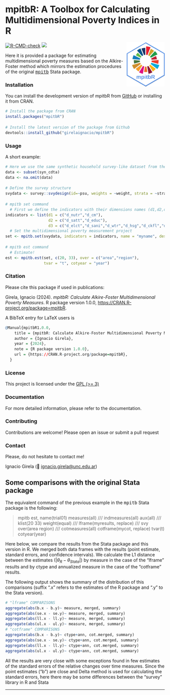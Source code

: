 
<!-- README.md is generated from README.Rmd. Please edit that file -->

# mpitbR: A Toolbox for Calculating Multidimensional Poverty Indices in R

<img src="man/figures/hex_sticker_mpitbR2.png" align="right" height="139"/>

<!-- badges: start -->

[![R-CMD-check](https://github.com/girelaignacio/mpitbR/actions/workflows/R-CMD-check.yaml/badge.svg)](https://github.com/girelaignacio/mpitbR/actions/workflows/R-CMD-check.yaml)
[![](https://cranlogs.r-pkg.org/badges/grand-total/mpitbR)](https://cran.r-project.org/package=mpitbR)

<!-- badges: end -->

Here it is provided a package for estimating multidimensional poverty
measures based on the Alkire-Foster method which mirrors the estimation
procedures of the original
<tt>[mpitb](https://doi.org/10.1177/1536867X231195286)</tt> Stata
package.

### Installation

You can install the development version of mpitbR from
[GitHub](https://github.com/girelaignacio/mpitbR) or installing it from
CRAN.

``` r
# Install the package from CRAN
install.packages("mpitbR")

# Install the latest version of the package from Github
devtools::install_github("girelaignacio/mpitbR")
```

### Usage

A short example:

``` r
# Here we use the same synthetic household survey-like dataset from the Stata package example
data <- subset(syn_cdta)
data <- na.omit(data)

# Define the survey structure
svydata <- survey::svydesign(id=~psu, weights = ~weight, strata = ~stratum, data = data)

# mpitb set command
  # First we define the indicators with their dimensions names (d1,d2,d3) as a list 
indicators <- list(d1 = c("d_nutr","d_cm"),
                   d2 = c("d_satt","d_educ"),
                   d3 = c("d_elct","d_sani","d_wtr","d_hsg","d_ckfl","d_asst"))
  # Set the multidimensional poverty measurement project
set <- mpitb.set(svydata, indicators = indicators, name = "myname", desc = "pref. desc")

# mpitb est command
  # Estimate! 
est <- mpitb.est(set, c(20, 33), over = c("area","region"), 
                 tvar = "t", cotyear = "year")
```

### Citation

Please cite this package if used in publications:

Girela, Ignacio (2024). *mpitbR: Calculate Alkire-Foster
Multidimensional Poverty Measures*. R package version 1.0.0,
<https://CRAN.R-project.org/package=mpitbR>.

A BibTeX entry for LaTeX users is

``` r
@Manual{mpitbR1.0.0,
    title = {mpitbR: Calculate Alkire-Foster Multidimensional Poverty Measures},
    author = {Ignacio Girela},
    year = {2024},
    note = {R package version 1.0.0},
    url = {https://CRAN.R-project.org/package=mpitbR},
  }
```

### License

This project is licensed under the [GPL (\>=
3)](https://www.fsf.org/news/gplv3_launched)

### Documentation

For more detailed information, please refer to the documentation.

### Contributing

Contributions are welcome! Please open an issue or submit a pull request

### Contact

Please, do not hesitate to contact me!

Ignacio Girela (📧 <ignacio.girela@unc.edu.ar>)

## Some comparisons with the original Stata package

The equivalent command of the previous example in the <tt>mpitb</tt>
Stata package is the following:

> mpitb est, name(trial01) measures(all) /// indmeasures(all) aux(all)
> /// klist(20 33) weight(equal) /// lframe(myresults, replace) /// svy
> over(area region) /// cotmeasures(all) cotframe(mycot, replace)
> tvar(t) cotyear(year)

Here below, we compare the results from the Stata package and this
version in R. We merged both data frames with the results (point
estimate, standard errors, and confidence intervals). We calculate the
L1 distance between the estimates ($|\theta_{R}-\theta_{Stata}|$) by
measure in the case of the “lframe” results and by ctype and annualized
measure in the case of the “cotframe” results.

The following output shows the summary of the distribution of this
comparisons (suffix “.x” refers to the estimates of the R package and
“.y” to the Stata version).

``` r
# "lframe" COMPARISONS
aggregate(abs(b.x - b.y)~ measure, merged, summary)
aggregate(abs(se.x - se.y)~ measure, merged, summary)
aggregate(abs(ll.x - ll.y)~ measure, merged, summary)
aggregate(abs(ul.x - ul.y)~ measure, merged, summary)
# "cotframe" COMPARISONS
aggregate(abs(b.x - b.y)~ ctype+ann, cot.merged, summary)
aggregate(abs(se.x - se.y)~ ctype+ann, cot.merged, summary)
aggregate(abs(ll.x - ll.y)~ ctype+ann, cot.merged, summary)
aggregate(abs(ul.x - ul.y)~ ctype+ann, cot.merged, summary)
```

All the results are very close with some exceptions found in few
estimates of the standard errors of the relative changes over time
measures. Since the point estimates (“b”) are close and Delta method is
used for calculating the standard errors, here there may be some
differences between the “survey” library in R and Stata

------------------------------------------------------------------------
